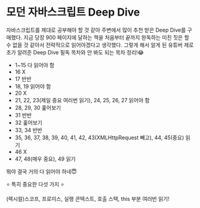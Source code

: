 # 모던 자바스크립트 Deep Dive

자바스크립트를 제대로 공부해야 할 것 같아 주변에서 많이 추천 받은 Deep Dive를 구매했다. 지금 당장 900 페이지에 달하는 책을 처음부터 끝까지 완독하는 미친 짓은 할 수 없을 것 같아서 전략적으로 읽어야겠다고 생각했다. 그렇게 해서 알게 된 유튜버 제로초가 알려준 Deep Dive 필독 목차와 안 봐도 되는 목차 정리!😂

- 1~15 다 읽어야 함
- 16 X
- 17 반반
- 18, 19 읽어야 함
- 20 X
- 21, 22, 23(제일 중요 여러번 읽기), 24, 25, 26, 27 읽어야 함
- 28, 29, 30 훑어보기
- 31 반반
- 32 훑어보기
- 33, 34 반반
- 35, 36, 37, 38, 39, 40, 41, 42, 43(XMLHttpRequest 빼고), 44, 45(중요) 읽기
- 46 X
- 47, 48(매우 중요), 49 읽기

뭐야 결국 거의 다 읽어야 하네😇

⭐️ 특히 중요한 다섯 가지 ⭐️

(렉시컬)스코프, 프로미스, 실행 콘텍스트, 호출 스택, this 부분 여러번 읽기!
